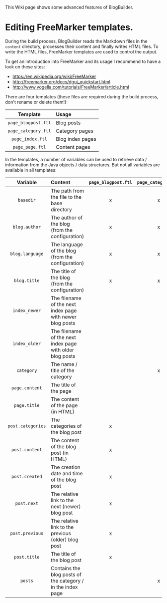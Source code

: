 This Wiki page shows some advanced features of BlogBuilder.

# Editing FreeMarker templates.
During the build process, BlogBuilder reads the Markdown files in the `content` directory, processes their content and finally writes HTML files. To write the HTML files, FreeMarker templates are used to control the output.

To get an introduction into FreeMarker and its usage I recommend to have a look on these sites:

* https://en.wikipedia.org/wiki/FreeMarker
* http://freemarker.org/docs/dgui_quickstart.html
* http://www.vogella.com/tutorials/FreeMarker/article.html

There are four templates (these files are required during the build process, don't rename or delete them!):

|      Template       |       Usage      |
|:-------------------:|:-----------------|
| `page_blogpost.ftl` | Blog posts       |
| `page_category.ftl` | Category pages   |
| `page_index.ftl`    | Blog index pages |
| `page_page.ftl`     | Content pages    |

In the templates, a number of variables can be used to retrieve data / information from the Java objects / data structures. But not all variables are available in all templates:

|     Variable      |                           Content                           | `page_blogpost.ftl` | `page_category.ftl` | `page_index.ftl` | `page_page.ftl` |
|:-----------------:|:------------------------------------------------------------|:-------------------:|:-------------------:|:----------------:|:---------------:|
| `basedir`         | The path from the file to the base directory                | x                   | x                   | x                | x               |
| `blog.author`     | The author of the blog (from the configuration)             | x                   | x                   | x                | x               |
| `blog.language`   | The language of the blog (from the configuration)           | x                   | x                   | x                | x               |
| `blog.title`      | The title of the blog (from the configuration)              | x                   | x                   | x                | x               |
| `index_newer`     | The filename of the next index page with newer blog posts   |                     |                     | x                |                 |
| `index_older`     | The filename of the next index page with older blog posts   |                     |                     | x                |                 |
| `category`        | The name / title of the category                            |                     | x                   |                  |                 |
| `page.content`    | The title of the page                                       |                     |                     |                  | x               |
| `page.title`      | The content of the page (in HTML)                           |                     |                     |                  | x               |
| `post.categories` | The categories of the blog post                             | x                   |                     |                  |                 |
| `post.content`    | The content of the blog post (in HTML)                      | x                   |                     |                  |                 |
| `post.created`    | The creation date and time of the blog post                 | x                   |                     |                  |                 |
| `post.next`       | The relative link to the next (newer) blog post             | x                   |                     |                  |                 |
| `post.previous`   | The relative link to the previous (older) blog post         | x                   |                     |                  |                 |
| `post.title`      | The title of the blog post                                  | x                   |                     |                  |                 |
| `posts`           | Contains the blog posts of the category / in the index page |                     | x                   | x                |                 |
